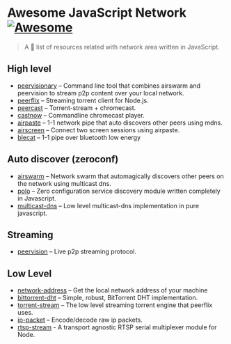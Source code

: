# Awesome JavaScript Network [![Awesome](https://cdn.rawgit.com/sindresorhus/awesome/d7305f38d29fed78fa85652e3a63e154dd8e8829/media/badge.svg)](https://github.com/Kikobeats/awesome-github)

> A 🎩 list of resources related with network area written in JavaScript.

## High level

* [peervisionary](https://github.com/mafintosh/peervisionary) – Command line tool that combines airswarm and peervision to stream p2p content over your local network.
* [peerflix](https://github.com/mafintosh/peerflix) – Streaming torrent client for Node.js.
* [peercast](https://github.com/mafintosh/peercast) – Torrent-stream + chromecast.
* [castnow](https://github.com/xat/chromecast-player) – Commandline chromecast player.
* [airpaste](https://github.com/mafintosh/airpaste) – 1-1 network pipe that auto discovers other peers using mdns.
* [airscreen](https://github.com/mafintosh/airscreen) – Connect two screen sessions using airpaste.
* [blecat](https://github.com/mafintosh/blecat) – 1-1 pipe over bluetooth low energy

## Auto discover (zeroconf)

* [airswarm](https://github.com/mafintosh/airswarm) – Network swarm that automagically discovers other peers on the network using multicast dns.
* [polo](https://github.com/mafintosh/polo) – Zero configuration service discovery module written completely in Javascript.
* [multicast-dns](https://github.com/mafintosh/multicast-dns) – Low level multicast-dns implementation in pure javascript.

## Streaming

* [peervision](https://github.com/mafintosh/peervision) – Live p2p streaming protocol.

## Low Level

* [network-address](https://github.com/mafintosh/network-address) – Get the local network address of your machine
* [bittorrent-dht](https://github.com/feross/bittorrent-dht) – Simple, robust, BitTorrent DHT implementation.
* [torrent-stream](https://github.com/mafintosh/torrent-stream) – The low level streaming torrent engine that peerflix uses.
* [ip-packet](https://github.com/mafintosh/ip-packet) – Encode/decode raw ip packets.
* [rtsp-stream](https://github.com/watson/rtsp-stream) - A transport agnostic RTSP serial multiplexer module for Node.
